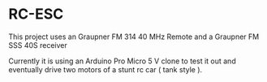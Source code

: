 # RC-ESC

This project uses an Graupner FM 314 40 MHz Remote and a Graupner FM SSS 40S receiver

Currently it is using an Arduino Pro Micro 5 V clone to test it out and eventually drive two motors of a stunt rc car ( tank style ).